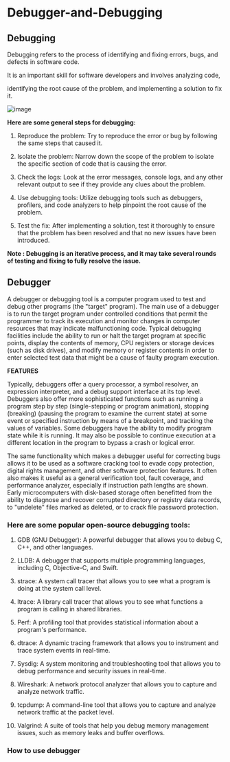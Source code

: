# Debugger-and-Debugging

## Debugging 
Debugging refers to the process of identifying and fixing errors, bugs, and defects in software code.

It is an important skill for software developers and involves analyzing code,

identifying the root cause of the problem, and implementing a solution to fix it.


![image](https://user-images.githubusercontent.com/75418380/225966752-ba703b20-3cef-457a-b75e-4c17f92b0530.png)


**Here are some general steps for debugging:**

1. Reproduce the problem: Try to reproduce the error or bug by following the same steps that caused it.

2. Isolate the problem: Narrow down the scope of the problem to isolate the specific section of code that is causing the error.

3. Check the logs: Look at the error messages, console logs, and any other relevant output to see if they provide any clues about the problem.

4. Use debugging tools: Utilize debugging tools such as debuggers, profilers, and code analyzers to help pinpoint the root cause of the problem.

5. Test the fix: After implementing a solution, test it thoroughly to ensure that the problem has been resolved and that no new issues have been introduced.

**Note : Debugging is an iterative process, and it may take several rounds of testing and fixing to fully resolve the issue.**


## Debugger
A debugger or debugging tool is a computer program used to test and debug other programs 
(the "target" program). The main use of a debugger is to run the target program under 
controlled conditions that permit the programmer to track its execution and monitor 
changes in computer resources that may indicate malfunctioning code. Typical debugging 
facilities include the ability to run or halt the target program at specific points, 
display the contents of memory, CPU registers or storage devices (such as disk drives), 
and modify memory or register contents in order to enter selected test data that might be a cause of faulty program execution.

**FEATURES**

Typically, debuggers offer a query processor, a symbol resolver, an expression interpreter, and a debug support interface at its top level. 
Debuggers also offer more sophisticated functions such as running a program step by step (single-stepping or program animation), stopping (breaking) (pausing the program to examine the current state) at some event or specified instruction by means of a breakpoint, and tracking the values of variables. 
Some debuggers have the ability to modify program state while it is running. It may also be possible to continue execution at a different location in the program to bypass a crash or logical error.

The same functionality which makes a debugger useful for correcting bugs allows it to be used as a software cracking tool to evade copy protection, digital rights management, and other software protection features. It often also makes it useful as a general verification tool, fault coverage, and performance analyzer, especially if instruction path lengths are shown. 
Early microcomputers with disk-based storage often benefitted from the ability to diagnose and recover corrupted directory or registry data records, to "undelete" files marked as deleted, or to crack file password protection.


### Here are some popular open-source debugging tools:

1. GDB (GNU Debugger): A powerful debugger that allows you to debug C, C++, and other languages.

2. LLDB: A debugger that supports multiple programming languages, including C, Objective-C, and Swift.

3. strace: A system call tracer that allows you to see what a program is doing at the system call level.

4. ltrace: A library call tracer that allows you to see what functions a program is calling in shared libraries.

5. Perf: A profiling tool that provides statistical information about a program's performance.

6. dtrace: A dynamic tracing framework that allows you to instrument and trace system events in real-time.

7. Sysdig: A system monitoring and troubleshooting tool that allows you to debug performance and security issues in real-time.

8. Wireshark: A network protocol analyzer that allows you to capture and analyze network traffic.

9. tcpdump: A command-line tool that allows you to capture and analyze network traffic at the packet level.

10. Valgrind: A suite of tools that help you debug memory management issues, such as memory leaks and buffer overflows.

### How to use debugger



